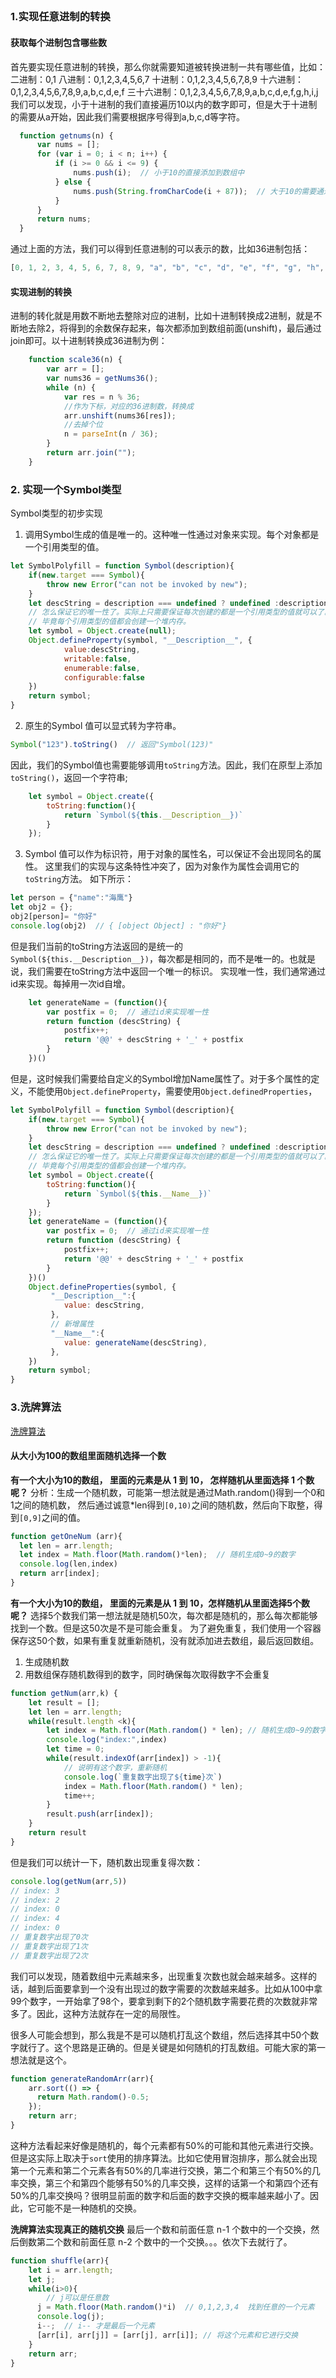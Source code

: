 ## 


### 1.实现任意进制的转换
#### 获取每个进制包含哪些数
首先要实现任意进制的转换，那么你就需要知道被转换进制一共有哪些值，比如：
二进制：0,1
八进制：0,1,2,3,4,5,6,7
十进制：0,1,2,3,4,5,6,7,8,9
十六进制：0,1,2,3,4,5,6,7,8,9,a,b,c,d,e,f
三十六进制：0,1,2,3,4,5,6,7,8,9,a,b,c,d,e,f,g,h,i,j
我们可以发现，小于十进制的我们直接遍历10以内的数字即可，但是大于十进制的需要从a开始，因此我们需要根据序号得到a,b,c,d等字符。
```js
  function getnums(n) {
      var nums = [];
      for (var i = 0; i < n; i++) {
          if (i >= 0 && i <= 9) {
              nums.push(i);  // 小于10的直接添加到数组中
          } else {
              nums.push(String.fromCharCode(i + 87));  // 大于10的需要通过charCode得到字符
          }
      }
      return nums;
  }
```
通过上面的方法，我们可以得到任意进制的可以表示的数，比如36进制包括：
```js
[0, 1, 2, 3, 4, 5, 6, 7, 8, 9, "a", "b", "c", "d", "e", "f", "g", "h", "i", "j", "k", "l", "m", "n", "o", "p", "q", "r", "s", "t", "u", "v", "w", "x", "y", "z"]
```

#### 实现进制的转换
进制的转化就是用数不断地去整除对应的进制，比如十进制转换成2进制，就是不断地去除2，将得到的余数保存起来，每次都添加到数组前面(unshift)，最后通过join即可。以十进制转换成36进制为例：
```js
    function scale36(n) {
        var arr = [];
        var nums36 = getNums36();
        while (n) {
            var res = n % 36;
            //作为下标，对应的36进制数，转换成
            arr.unshift(nums36[res]);
            //去掉个位
            n = parseInt(n / 36);
        }
        return arr.join("");
    }
```

### 2. 实现一个Symbol类型
Symbol类型的初步实现
1. 调用Symbol生成的值是唯一的。这种唯一性通过对象来实现。每个对象都是一个引用类型的值。
```js
let SymbolPolyfill = function Symbol(description){
    if(new.target === Symbol){
        throw new Error("can not be invoked by new");
    }
    let descString = description === undefined ? undefined :description.toString();
    // 怎么保证它的唯一性了。实际上只需要保证每次创建的都是一个引用类型的值就可以了。
    // 毕竟每个引用类型的值都会创建一个堆内存。
    let symbol = Object.create(null);
    Object.defineProperty(symbol, "__Description__", {
            value:descString,
            writable:false,
            enumerable:false,
            configurable:false
    })
    return symbol;
}

```
2. 原生的Symbol 值可以显式转为字符串。
```js
Symbol("123").toString()  // 返回"Symbol(123)"
```
因此，我们的Symbol值也需要能够调用`toString`方法。因此，我们在原型上添加`toString()`，返回一个字符串;
```js
    let symbol = Object.create({
        toString:function(){
            return `Symbol(${this.__Description__})`
        }
    });
```

3. Symbol 值可以作为标识符，用于对象的属性名，可以保证不会出现同名的属性。
这里我们的实现与这条特性冲突了，因为对象作为属性会调用它的`toString`方法。
如下所示：
```js
let person = {"name":"海鹰"}
let obj2 = {};
obj2[person]= "你好"
console.log(obj2)  // { [object Object] : "你好"}
```
但是我们当前的toString方法返回的是统一的`Symbol(${this.__Description__})`，每次都是相同的，而不是唯一的。也就是说，我们需要在toString方法中返回一个唯一的标识。
实现唯一性，我们通常通过id来实现。每掉用一次id自增。
```js
    let generateName = (function(){
        var postfix = 0;  // 通过id来实现唯一性
        return function (descString) {
            postfix++;
            return '@@' + descString + '_' + postfix
        }
    })()
```
但是，这时候我们需要给自定义的Symbol增加Name属性了。对于多个属性的定义，不能使用`Object.defineProperty`，需要使用`Object.definedProperties`，
```js
let SymbolPolyfill = function Symbol(description){
    if(new.target === Symbol){
        throw new Error("can not be invoked by new");
    }
    let descString = description === undefined ? undefined :description.toString();
    // 怎么保证它的唯一性了。实际上只需要保证每次创建的都是一个引用类型的值就可以了。
    // 毕竟每个引用类型的值都会创建一个堆内存。
    let symbol = Object.create({
        toString:function(){
            return `Symbol(${this.__Name__})`
        }
    });
    let generateName = (function(){
        var postfix = 0;  // 通过id来实现唯一性
        return function (descString) {
            postfix++;
            return '@@' + descString + '_' + postfix
        }
    })()
    Object.defineProperties(symbol, {
         "__Description__":{
            value: descString,
         },
         // 新增属性
         "__Name__":{
            value: generateName(descString),
         },
    })
    return symbol;
}
```

### 3.洗牌算法
[洗牌算法](https://zhuanlan.zhihu.com/p/60386034)

#### 从大小为100的数组里面随机选择一个数
**有一个大小为10的数组， 里面的元素是从 1 到 10， 怎样随机从里面选择 1 个数呢？**
分析：生成一个随机数，可能第一想法就是通过Math.random()得到一个0和1之间的随机数，
然后通过诚意*len得到`[0,10)`之间的随机数，然后向下取整，得到`[0,9]`之间的值。
```js
function getOneNum (arr){
  let len = arr.length;
  let index = Math.floor(Math.random()*len);  // 随机生成0~9的数字
  console.log(len,index)
  return arr[index];
}
```

**有一个大小为10的数组， 里面的元素是从 1 到 10，怎样随机从里面选择5个数呢？**
选择5个数我们第一想法就是随机50次，每次都是随机的，那么每次都能够找到一个数。但是这50次是不是可能会重复。
为了避免重复，我们使用一个容器保存这50个数，如果有重复就重新随机，没有就添加进去数组，最后返回数组。
1. 生成随机数
2. 用数组保存随机数得到的数字，同时确保每次取得数字不会重复
```js
function getNum(arr,k) {
    let result = [];
    let len = arr.length;
    while(result.length <k){
        let index = Math.floor(Math.random() * len); // 随机生成0~9的数字
        console.log("index:",index)
        let time = 0;
        while(result.indexOf(arr[index]) > -1){
            // 说明有这个数字，重新随机
            console.log(`重复数字出现了${time}次`)
            index = Math.floor(Math.random() * len);
            time++;
        }
        result.push(arr[index]);
    }
    return result
}
```
但是我们可以统计一下，随机数出现重复得次数：
```js
console.log(getNum(arr,5))
// index: 3
// index: 2
// index: 0
// index: 4
// index: 0
// 重复数字出现了0次
// 重复数字出现了1次
// 重复数字出现了2次
```
我们可以发现，随着数组中元素越来多，出现重复次数也就会越来越多。这样的话，越到后面要拿到一个没有出现过的数字需要的次数越来越多。比如从100中拿99个数字，一开始拿了98个，要拿到剩下的2个随机数字需要花费的次数就非常多了。因此，这种方法就存在一定的局限性。

很多人可能会想到，那么我是不是可以随机打乱这个数组，然后选择其中50个数字就行了。这个思路是正确的。但是关键是如何随机的打乱数组。可能大家的第一想法就是这个。
```js
function generateRandomArr(arr){
    arr.sort(() => {
      return Math.random()-0.5;
    });
    return arr;
}
```
这种方法看起来好像是随机的，每个元素都有50%的可能和其他元素进行交换。但是这实际上取决于`sort`使用的排序算法。比如它使用冒泡排序，那么就会出现第一个元素和第二个元素各有50%的几率进行交换，第二个和第三个有50%的几率交换，第三个和第四个能够有50%的几率交换，这样的话第一个和第四个还有50%的几率交换吗？很明显前面的数字和后面的数字交换的概率越来越小了。因此，它可能不是一种随机的交换。

**洗牌算法实现真正的随机交换**
最后一个数和前面任意 n-1 个数中的一个交换，然后倒数第二个数和前面任意 n-2 个数中的一个交换。。。依次下去就行了。
```js
function shuffle(arr){
    let i = arr.length;
    let j;
    while(i>0){
        // j可以是任意数
      j = Math.floor(Math.random()*i)  // 0,1,2,3,4  找到任意的一个元素
      console.log(j);
      i--;  // i-- 才是最后一个元素
      [arr[i], arr[j]] = [arr[j], arr[i]]; // 将这个元素和它进行交换
    }
    return arr;
}
```